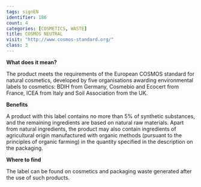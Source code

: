 ```yaml
---
tags: signEN
identifier: 186
count: 4
categories: [COSMETICS, WASTE]
title: COSMOS NEUTRAL
visit: "http://www.cosmos-standard.org/"
class: 3
---
```

**What does it mean?**

The product meets the requirements of the European COSMOS standard for natural cosmetics, developed by five organisations awarding environmental labels to cosmetics: BDIH from Germany, Cosmebio and Ecocert from France, ICEA from Italy and Soil Association from the UK.

**Benefits**

A product with this label contains no more than 5% of synthetic substances, and the remaining ingredients are based on natural raw materials. Apart from natural ingredients, the product may also contain ingredients of agricultural origin manufactured with organic methods (pursuant to the principles of organic farming) in the quantity specified in the description on the packaging.

**Where to find**

The label can be found on cosmetics and packaging waste generated after the use of such products.
